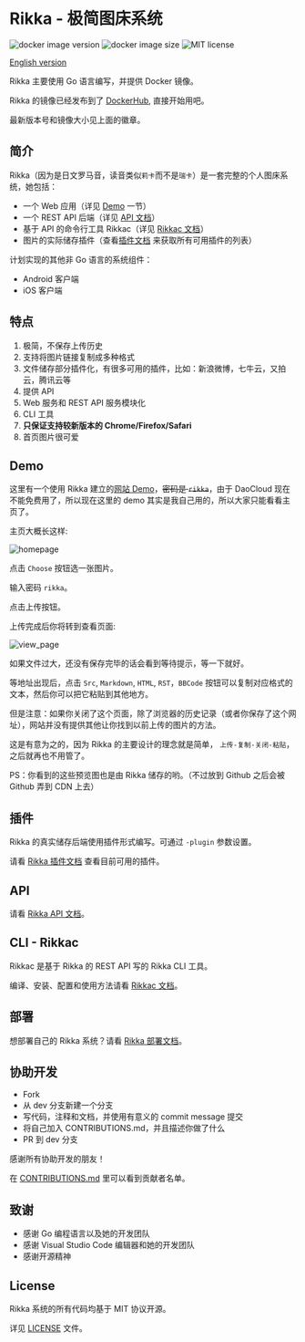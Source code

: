 # Rikka - 极简图床系统

![docker image version][badge-version-img] ![docker image size][badge-info-img] ![MIT license][badge-license-img]

[English version][readme-en]

Rikka 主要使用 Go 语言编写，并提供 Docker 镜像。

Rikka 的镜像已经发布到了 [DockerHub][image-in-docker-hub], 直接开始用吧。

最新版本号和镜像大小见上面的徽章。

## 简介

Rikka（因为是日文罗马音，读音类似`莉卡`而不是`瑞卡`）是一套完整的个人图床系统，她包括：

- 一个 Web 应用（详见 [Demo](#demo) 一节）
- 一个 REST API 后端（详见 [API 文档][api-doc]）
- 基于 API 的命令行工具 Rikkac（详见 [Rikkac 文档][rikkac-doc]）
- 图片的实际储存插件（查看[插件文档][plugins-doc] 来获取所有可用插件的列表）

计划实现的其他非 Go 语言的系统组件：

- Android 客户端
- iOS 客户端

## 特点

1. 极简，不保存上传历史
2. 支持将图片链接复制成多种格式
3. 文件储存部分插件化，有很多可用的插件，比如：新浪微博，七牛云，又拍云，腾讯云等
4. 提供 API
5. Web 服务和 REST API 服务模块化
6. CLI 工具
7. **只保证支持较新版本的 Chrome/Firefox/Safari**
8. 首页图片很可爱

## Demo

这里有一个使用 Rikka 建立的[网站 Demo][demo]，~~密码是 `rikka`~~，由于 DaoCloud 现在不能免费用了，所以现在这里的 demo 其实是我自己用的，所以大家只能看看主页了。

主页大概长这样:

![homepage][home]

点击 `Choose` 按钮选一张图片。

输入密码 `rikka`。

点击上传按钮。

上传完成后你将转到查看页面:

![view_page][view]

如果文件过大，还没有保存完毕的话会看到等待提示，等一下就好。

等地址出现后，点击 `Src`, `Markdown`, `HTML`, `RST`，`BBCode` 按钮可以复制对应格式的文本，然后你可以把它粘贴到其他地方。

但是注意：如果你关闭了这个页面，除了浏览器的历史记录（或者你保存了这个网址），网站并没有提供其他让你找到以前上传的图片的方法。

这是有意为之的，因为 Rikka 的主要设计的理念就是简单， `上传-复制-关闭-粘贴`，之后就再也不用管了。

PS：你看到的这些预览图也是由 Rikka 储存的哟。（不过放到 Github 之后会被 Github 弄到 CDN 上去）

## 插件

Rikka 的真实储存后端使用插件形式编写。可通过 `-plugin` 参数设置。

请看 [Rikka 插件文档][plugins-doc] 查看目前可用的插件。

## API

请看 [Rikka API 文档][api-doc]。

## CLI - Rikkac

Rikkac 是基于 Rikka 的 REST API 写的 Rikka CLI 工具。

编译、安装、配置和使用方法请看 [Rikkac 文档][rikkac-doc]。

## 部署

想部署自己的 Rikka 系统？请看 [Rikka 部署文档][deploy-doc]。

## 协助开发

- Fork
- 从 dev 分支新建一个分支
- 写代码，注释和文档，并使用有意义的 commit message 提交
- 将自己加入 CONTRIBUTIONS.md，并且描述你做了什么
- PR 到 dev 分支

感谢所有协助开发的朋友！

在 [CONTRIBUTIONS.md][contributors] 里可以看到贡献者名单。

## 致谢

- 感谢 Go 编程语言以及她的开发团队
- 感谢 Visual Studio Code 编辑器和她的开发团队
- 感谢开源精神

## License

Rikka 系统的所有代码均基于 MIT 协议开源。

详见 [LICENSE][license] 文件。

[readme-en]: https://github.com/7sDream/rikka/blob/master/README.md

[badge-info-img]: https://img.shields.io/docker/image-size/7sdream/rikka
[badge-version-img]: https://img.shields.io/docker/v/7sdream/rikka
[badge-license-img]: https://img.shields.io/github/license/7sdream/rikka

[image-in-docker-hub]: https://hub.docker.com/r/7sdream/rikka/

[demo]: https://rikka.7sdre.am/
[home]: https://rikka.7sdre.am/files/56c3ae9d-4d96-49c8-bc03-5104214a1ac8.png
[view]: https://rikka.7sdre.am/files/97bebf3b-9fb8-4b0c-a156-4b92b1951ae4.png

[api-doc]: https://github.com/7sDream/rikka/blob/master/api/README.zh.md
[rikkac-doc]: https://github.com/7sDream/rikka/blob/master/rikkac/README.zh.md
[plugins-doc]: https://github.com/7sDream/rikka/blob/master/plugins/README.zh.md
[deploy-doc]: https://github.com/7sDream/rikka/blob/master/deploy.zh.md

[contributors]: https://github.com/7sDream/rikka/blob/master/CONTRIBUTORS.md
[license]: https://github.com/7sDream/rikka/blob/master/LICENSE
